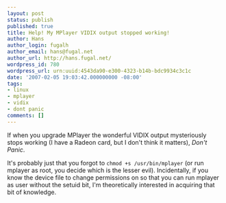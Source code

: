 ```yaml
---
layout: post
status: publish
published: true
title: Help! My MPlayer VIDIX output stopped working!
author: Hans
author_login: fugalh
author_email: hans@fugal.net
author_url: http://hans.fugal.net/
wordpress_id: 780
wordpress_url: urn:uuid:4543da90-e300-4323-b14b-bdc9934c3c1c
date: '2007-02-05 19:03:42.000000000 -08:00'
tags:
- linux
- mplayer
- vidix
- dont panic
comments: []
---
```

<p>If when you upgrade MPlayer the wonderful VIDIX output mysteriously stops working (I have a Radeon card, but I don't think it matters), <em>Don't Panic</em>.</p>

<p>It's probably just that you forgot to <code>chmod +s /usr/bin/mplayer</code> (or run
mplayer as root, you decide which is the lesser evil). Incidentally, if you
know the device file to change permissions on so that you can run mplayer as
user without the setuid bit, I'm theoretically interested in acquiring that bit of knowledge. </p>
